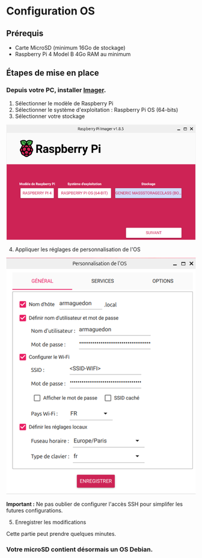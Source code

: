 # Configuration OS

## Prérequis

* Carte MicroSD (minimum 16Go de stockage)
* Raspberry Pi 4 Model B 4Go RAM au minimum

## Étapes de mise en place

### Depuis votre PC, installer [Imager](https://www.raspberrypi.com/software/).

1. Sélectionner le modèle de Raspberry Pi
2. Sélectionner le système d'exploitation : Raspberry Pi OS (64-bits)
3. Sélectionner votre stockage

![Imager1](./assets/imager_1.png)

4. Appliquer les réglages de personnalisation de l'OS

![Imager2](./assets/imager_2.png)

**Important :** Ne pas oublier de configurer l'accès SSH pour simplifer les futures configurations. 

5. Enregistrer les modifications

Cette partie peut prendre quelques minutes.

### Votre microSD contient désormais un OS Debian.

